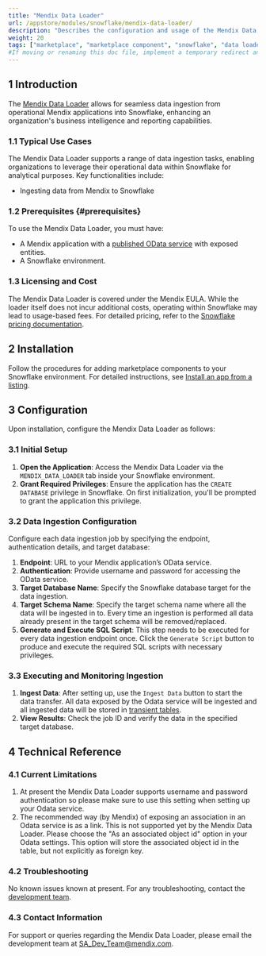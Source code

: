 ```yaml
---
title: "Mendix Data Loader"
url: /appstore/modules/snowflake/mendix-data-loader/
description: "Describes the configuration and usage of the Mendix Data Loader application from the Snowflake Marketplace."
weight: 20
tags: ["marketplace", "marketplace component", "snowflake", "data loader"]
#If moving or renaming this doc file, implement a temporary redirect and let the respective team know they should update the URL in the product. See Mapping to Products for more details. 
---
```


## 1 Introduction

The [Mendix Data Loader](https://app.snowflake.com/marketplace/listing/GZTDZHHIDJ/mendix-data-loader) allows for seamless data ingestion from operational Mendix applications into Snowflake, enhancing an organization's business intelligence and reporting capabilities.

### 1.1 Typical Use Cases

The Mendix Data Loader supports a range of data ingestion tasks, enabling organizations to leverage their operational data within Snowflake for analytical purposes. Key functionalities include:

* Ingesting data from Mendix to Snowflake

### 1.2 Prerequisites {#prerequisites}

To use the Mendix Data Loader, you must have:

* A Mendix application with a [published OData service](https://docs.mendix.com/refguide/published-odata-services/) with exposed entities.
* A Snowflake environment.

### 1.3 Licensing and Cost

The Mendix Data Loader is covered under the Mendix EULA. While the loader itself does not incur additional costs, operating within Snowflake may lead to usage-based fees. For detailed pricing, refer to the [Snowflake pricing documentation](https://www.snowflake.com/en/data-cloud/pricing-options/).

## 2 Installation

Follow the procedures for adding marketplace components to your Snowflake environment. For detailed instructions, see [Install an app from a listing](https://other-docs.snowflake.com/en/native-apps/consumer-installing).

## 3 Configuration

Upon installation, configure the Mendix Data Loader as follows:

### 3.1 Initial Setup

1. **Open the Application**: Access the Mendix Data Loader via the `MENDIX_DATA_LOADER` tab inside your Snowflake environment.
2. **Grant Required Privileges**: Ensure the application has the `CREATE DATABASE` privilege in Snowflake. On first initialization, you'll be prompted to grant the application this privilege.

### 3.2 Data Ingestion Configuration

Configure each data ingestion job by specifying the endpoint, authentication details, and target database:

1. **Endpoint**: URL to your Mendix application’s OData service.
2. **Authentication**: Provide username and password for accessing the OData service.
3. **Target Database Name**: Specify the Snowflake database target for the data ingestion.
4. **Target Schema Name**: Specify the target schema name where all the data will be ingested in to. Every time an ingestion is performed all data already present in the target schema will be removed/replaced.
5. **Generate and Execute SQL Script**: This step needs to be executed for every data ingestion endpoint once. Click the `Generate Script` button to produce and execute the required SQL scripts with necessary privileges.

### 3.3 Executing and Monitoring Ingestion

1. **Ingest Data**: After setting up, use the `Ingest Data` button to start the data transfer. All data exposed by the Odata service will be ingested and all ingested data will be stored in [transient tables](https://docs.snowflake.com/en/user-guide/tables-temp-transient#transient-tables).
2. **View Results**: Check the job ID and verify the data in the specified target database.

## 4 Technical Reference

### 4.1 Current Limitations

1. At present the Mendix Data Loader supports username and password authentication so please make sure to use this setting when setting up your Odata service.
2. The recommended way (by Mendix) of exposing an association in an Odata service is as a link. This is not supported yet by the Mendix Data Loader. Please choose the "As an associated object id" option in your Odata settings. This option will store the associated object id in the table, but not explicitly as foreign key. 

### 4.2 Troubleshooting

No known issues known at present. For any troubleshooting, contact the [development team](mailto:sa_dev_team@mendix.com).

### 4.3 Contact Information

For support or queries regarding the Mendix Data Loader, please email the development team at [SA_Dev_Team@mendix.com](mailto:sa_dev_team@mendix.com).
